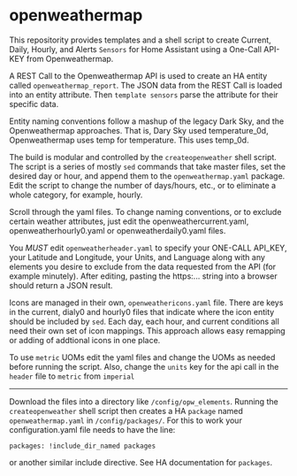 # openweathermap
This repositority provides templates and a shell script to create Current, Daily, Hourly, and Alerts `Sensors` for Home Assistant using a One-Call API-KEY from Openweathermap.

A REST Call to the Openweathermap API is used to create an HA entity called `openweathermap_report`. The JSON data from the REST Call is loaded into an entity attribute.  Then `template sensors` parse the attribute for their specific data. 

Entity naming conventions follow a mashup of the legacy Dark Sky, and the Openweathermap approaches.  That is, Dary Sky used temperature_0d, Openweathermap uses temp for temperature. This uses temp_0d.

The build is modular and controlled by the `createopenweather` shell script.  The script is a series of mostly `sed` commands that take master files, set the desired day or hour, and append them to the `openweathermap.yaml` package. Edit the script to change the number of days/hours, etc., or to eliminate a whole category, for example, hourly.  

Scroll through the yaml files.  To change naming conventions, or to exclude certain weather attributes, just edit the openweathercurrent.yaml, openweatherhourly0.yaml or openweatherdaily0.yaml files.

You *MUST* edit `openweatherheader.yaml` to specify your ONE-CALL API_KEY, your Latitude and Longitude, your Units, and Language along with any elements you desire to exclude from the data requested from the API (for example minutely).  After editing, pasting the https:... string into a browser should return a JSON result.  

Icons are managed in their own, `openweathericons.yaml` file. There are keys in the current, dialy0 and hourly0 files that indicate where the icon entity should be included by `sed`.  Each day, each hour, and current conditions all need their own set of icon mappings.  This approach allows easy remapping or adding of addtional icons in one place.

To use `metric` UOMs edit the yaml files and change the UOMs as needed before running the script.  Also, change the `units` key for the api call in the `header` file to `metric` from `imperial`

-----------------

Download the files into a directory like `/config/opw_elements`.  Running the `createopenweather` shell script then creates a HA `package` named `openweathermap.yaml` in `/config/packages/`.  For this to work your configuration.yaml file needs to have the line:

`packages: !include_dir_named packages` 

or another similar include directive. See HA documentation for `packages`.

